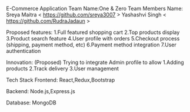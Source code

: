 E-Commerce Application
Team Name:One & Zero
Team Members Name:
Sreya Maitra < https://github.com/sreya3007 >
Yashashvi Singh < https://github.com/RudraJadaun >

Proposed features:
1.Full featured shopping cart
2.Top products display
3.Product search feature
4.User profile with orders
5.Checkout process (shipping, payment method, etc)
6.Payment method integration 
7.User authentication

Innovation:
(Proposed)
Trying to integrate Admin profile to allow
1.Adding products
2.Track delivery
3.User management 


Tech Stack
Frontend:
React,Redux,Bootstrap

Backend:
Node.js,Express.js

Database:
MongoDB
